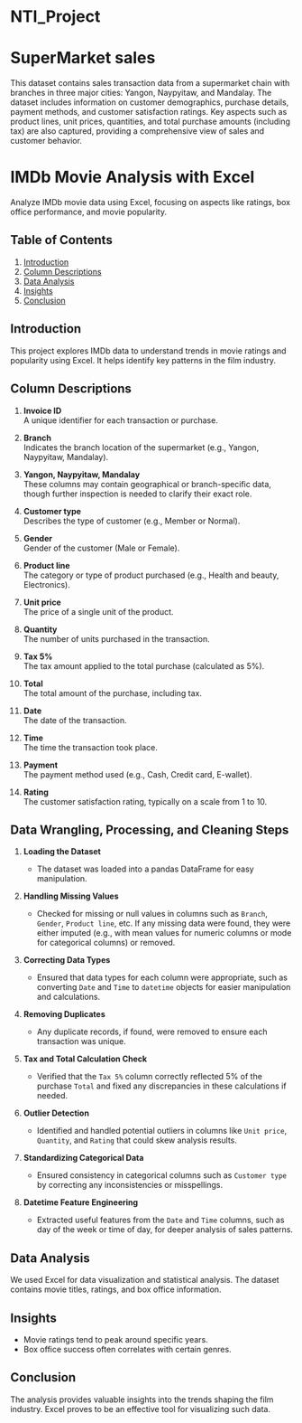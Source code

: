 # NTI_Project
# SuperMarket sales 
This dataset contains sales transaction data from a supermarket chain with branches in three major cities: Yangon, Naypyitaw, and Mandalay. The dataset includes information on customer demographics, purchase details, payment methods, and customer satisfaction ratings. Key aspects such as product lines, unit prices, quantities, and total purchase amounts (including tax) are also captured, providing a comprehensive view of sales and customer behavior.


# IMDb Movie Analysis with Excel
Analyze IMDb movie data using Excel, focusing on aspects like ratings, box office performance, and movie popularity.
## Table of Contents
1. [Introduction](#introduction)
2. [Column Descriptions](#column-descriptions)
3. [Data Analysis](#data-analysis)
4. [Insights](#insights)
5. [Conclusion](#conclusion)

## Introduction
This project explores IMDb data to understand trends in movie ratings and popularity using Excel. It helps identify key patterns in the film industry.

## Column Descriptions

1. **Invoice ID**  
   A unique identifier for each transaction or purchase.

2. **Branch**  
   Indicates the branch location of the supermarket (e.g., Yangon, Naypyitaw, Mandalay).

3. **Yangon, Naypyitaw, Mandalay**  
   These columns may contain geographical or branch-specific data, though further inspection is needed to clarify their exact role.

4. **Customer type**  
   Describes the type of customer (e.g., Member or Normal).

5. **Gender**  
   Gender of the customer (Male or Female).

6. **Product line**  
   The category or type of product purchased (e.g., Health and beauty, Electronics).

7. **Unit price**  
   The price of a single unit of the product.

8. **Quantity**  
   The number of units purchased in the transaction.

9. **Tax 5%**  
   The tax amount applied to the total purchase (calculated as 5%).

10. **Total**  
    The total amount of the purchase, including tax.

11. **Date**  
    The date of the transaction.

12. **Time**  
    The time the transaction took place.

13. **Payment**  
    The payment method used (e.g., Cash, Credit card, E-wallet).

14. **Rating**  
    The customer satisfaction rating, typically on a scale from 1 to 10.
    

## Data Wrangling, Processing, and Cleaning Steps

1. **Loading the Dataset**  
   - The dataset was loaded into a pandas DataFrame for easy manipulation.
   
2. **Handling Missing Values**  
   - Checked for missing or null values in columns such as `Branch`, `Gender`, `Product line`, etc. If any missing data were found, they were either imputed (e.g., with mean values for numeric columns or mode for categorical columns) or removed.

3. **Correcting Data Types**  
   - Ensured that data types for each column were appropriate, such as converting `Date` and `Time` to `datetime` objects for easier manipulation and calculations.

4. **Removing Duplicates**  
   - Any duplicate records, if found, were removed to ensure each transaction was unique.

5. **Tax and Total Calculation Check**  
   - Verified that the `Tax 5%` column correctly reflected 5% of the purchase `Total` and fixed any discrepancies in these calculations if needed.

6. **Outlier Detection**  
   - Identified and handled potential outliers in columns like `Unit price`, `Quantity`, and `Rating` that could skew analysis results.

7. **Standardizing Categorical Data**  
   - Ensured consistency in categorical columns such as  `Customer type` by correcting any inconsistencies or misspellings.

8. **Datetime Feature Engineering**  
   - Extracted useful features from the `Date` and `Time` columns, such as day of the week or time of day, for deeper analysis of sales patterns.


## Data Analysis
We used Excel for data visualization and statistical analysis. The dataset contains movie titles, ratings, and box office information.


## Insights
- Movie ratings tend to peak around specific years.
- Box office success often correlates with certain genres.

## Conclusion
The analysis provides valuable insights into the trends shaping the film industry. Excel proves to be an effective tool for visualizing such data.
